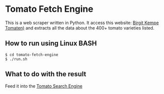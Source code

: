 # Tomato Fetch Engine
This is a web scraper written in Python. It access this website: [Birgit Kempe Tomaten)](https://www.birgit-kempe-tomaten.de/) and extracts all the data about the 400+ tomato varieties listed.

## How to run using Linux BASH
```
$ cd tomato-fetch-engine
$ ./run.sh
```

## What to do with the result
Feed it into the [Tomato Search Engine](...)
